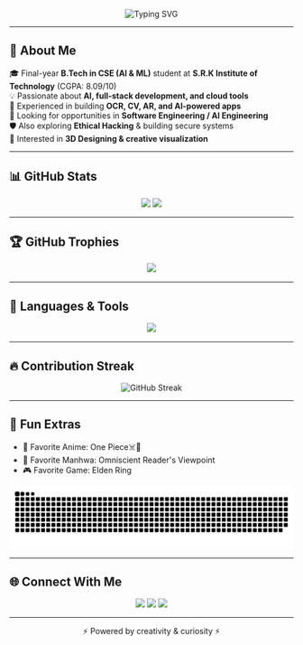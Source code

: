 <!-- ✨ Profile README Template ✨ -->

<!-- Header / Banner -->
<p align="center">
  <img src="https://readme-typing-svg.herokuapp.com?font=Fira+Code&pause=2000&color=00F700&center=true&vCenter=true&width=435&lines=Yo!+👋+👒☠️🍖;Welcome+to+My+GitHub!;I+build+%F0%9F%92%BB+Software+%26+AR+Stuff;Let's+Create+Something+Cool!" alt="Typing SVG" />
</p>

---

## 🌟 About Me  

🎓 Final-year **B.Tech in CSE (AI & ML)** student at **S.R.K Institute of Technology** (CGPA: 8.09/10)  
💡 Passionate about **AI, full-stack development, and cloud tools**  
🚀 Experienced in building **OCR, CV, AR, and AI-powered apps**  
🎯 Looking for opportunities in **Software Engineering / AI Engineering**  
🛡️ Also exploring **Ethical Hacking** & building secure systems  
🎨 Interested in **3D Designing & creative visualization**

---

## 📊 GitHub Stats  

<p align="center">
  <img src="https://github-readme-stats.vercel.app/api?username=gurupreetam9&show_icons=true&theme=radical" height="170" />
  <img src="https://github-readme-stats.vercel.app/api/top-langs/?username=gurupreetam9&layout=compact&theme=radical" height="170" />
</p>

---

## 🏆 GitHub Trophies  

<p align="center">
  <img src="https://github-profile-trophy.vercel.app/?username=gurupreetam9&theme=gruvbox&no-frame=true&margin-w=10" />
</p>

---

## 🚀 Languages & Tools  

<p align="center">
  <!-- Add/Remove based on your stack -->
  <img src="https://skillicons.dev/icons?i=python,js,ts,react,unity,java,cpp,html,css,nodejs,git,docker,mongodb,firebase&perline=7" />
</p>

---

## 🔥 Contribution Streak  

<p align="center">
  <img src="https://streak-stats.demolab.com/?user=gurupreetam9&theme=dark&hide_border=true&border_radius=10" alt="GitHub Streak" />
</p>

---

## 🎨 Fun Extras  

- 🍿 Favorite Anime: One Piece☠️👒  
- 📖 Favorite Manhwa: Omniscient Reader's Viewpoint  
- 🎮 Favorite Game: Elden Ring

<p align="center">
  <img src="https://github.com/Platane/snk/raw/output/github-contribution-grid-snake.svg" alt="Snake animation" />
</p>

---

## 🌐 Connect With Me  

<p align="center">
  <a href="www.linkedin.com/in/guru-preetam"><img src="https://img.shields.io/badge/LinkedIn-%230077B5.svg?logo=linkedin&logoColor=white" /></a>
  <a href="mailto:gurupreetambodapati@gmail.com"><img src="https://img.shields.io/badge/Email-D14836?logo=gmail&logoColor=white" /></a>
    <a href="https://discordapp.com/users/gurupreetam"><img src="https://img.shields.io/badge/Discord-%235865F2.svg?logo=discord&logoColor=white" /></a>

<!--   <a href="https://twitter.com/YOUR_TWITTER"><img src="https://img.shields.io/badge/Twitter-%231DA1F2.svg?logo=twitter&logoColor=white" /></a>
  <a href="https://YOUR_PORTFOLIO"><img src="https://img.shields.io/badge/Portfolio-%23FF7139.svg?logo=firefox&logoColor=white" /></a> -->
</p>

---

<p align="center">⚡ Powered by creativity & curiosity ⚡</p>
